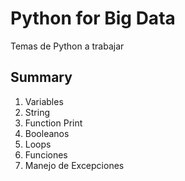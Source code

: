 # Python for Big Data

Temas de Python a trabajar

## Summary
1. Variables
2. String
3. Function Print
4. Booleanos
5. Loops
6. Funciones
7. Manejo de Excepciones